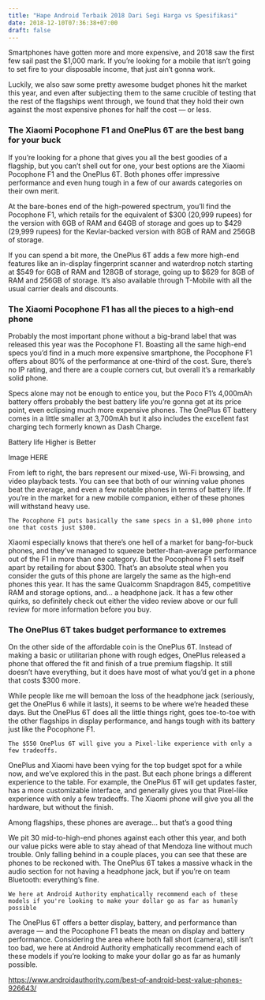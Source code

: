 ```yaml
---
title: "Hape Android Terbaik 2018 Dari Segi Harga vs Spesifikasi"
date: 2018-12-10T07:36:38+07:00
draft: false
---
```


Smartphones have gotten more and more expensive, and 2018 saw the first few sail past the $1,000 mark. If you’re looking for a mobile that isn’t going to set fire to your disposable income, that just ain’t gonna work.

Luckily, we also saw some pretty awesome budget phones hit the market this year, and even after subjecting them to the same crucible of testing that the rest of the flagships went through, we found that they hold their own against the most expensive phones for half the cost — or less.

### The Xiaomi Pocophone F1 and OnePlus 6T are the best bang for your buck

If you’re looking for a phone that gives you all the best goodies of a flagship, but you can’t shell out for one, your best options are the Xiaomi Pocophone F1 and the OnePlus 6T. Both phones offer impressive performance and even hung tough in a few of our awards categories on their own merit.

At the bare-bones end of the high-powered spectrum, you’ll find the Pocophone F1, which retails for the equivalent of $300 (20,999 rupees) for the version with 6GB of RAM and 64GB of storage and goes up to $429 (29,999 rupees) for the Kevlar-backed version with 8GB of RAM and 256GB of storage.

If you can spend a bit more, the OnePlus 6T adds a few more high-end features like an in-display fingerprint scanner and waterdrop notch starting at $549 for 6GB of RAM and 128GB of storage, going up to $629 for 8GB of RAM and 256GB of storage. It’s also available through T-Mobile with all the usual carrier deals and discounts.

### The Xiaomi Pocophone F1 has all the pieces to a high-end phone

Probably the most important phone without a big-brand label that was released this year was the Pocophone F1. Boasting all the same high-end specs you’d find in a much more expensive smartphone, the Pocophone F1 offers about 80% of the performance at one-third of the cost. Sure, there’s no IP rating, and there are a couple corners cut, but overall it’s a remarkably solid phone.

Specs alone may not be enough to entice you, but the Poco F1’s 4,000mAh battery offers probably the best battery life you’re gonna get at its price point, even eclipsing much more expensive phones. The OnePlus 6T battery comes in a little smaller at 3,700mAh but it also includes the excellent fast charging tech formerly known as Dash Charge.

Battery life
Higher is Better

Image HERE


From left to right, the bars represent our mixed-use, Wi-Fi browsing, and video playback tests. You can see that both of our winning value phones beat the average, and even a few notable phones in terms of battery life. If you’re in the market for a new mobile companion, either of these phones will withstand heavy use.

    The Pocophone F1 puts basically the same specs in a $1,000 phone into one that costs just $300.

Xiaomi especially knows that there’s one hell of a market for bang-for-buck phones, and they’ve managed to squeeze better-than-average performance out of the F1 in more than one category. But the Pocophone F1 sets itself apart by retailing for about $300. That’s an absolute steal when you consider the guts of this phone are largely the same as the high-end phones this year. It has the same Qualcomm Snapdragon 845, competitive RAM and storage options, and… a headphone jack. It has a few other quirks, so definitely check out either the video review above or our full review for more information before you buy.

### The OnePlus 6T takes budget performance to extremes

On the other side of the affordable coin is the OnePlus 6T. Instead of making a basic or utilitarian phone with rough edges, OnePlus released a phone that offered the fit and finish of a true premium flagship. It still doesn’t have everything, but it does have most of what you’d get in a phone that costs $300 more.

While people like me will bemoan the loss of the headphone jack (seriously, get the OnePlus 6 while it lasts), it seems to be where we’re headed these days. But the OnePlus 6T does all the little things right, goes toe-to-toe with the other flagships in display performance, and hangs tough with its battery just like the Pocophone F1.

    The $550 OnePlus 6T will give you a Pixel-like experience with only a few tradeoffs.

OnePlus and Xiaomi have been vying for the top budget spot for a while now, and we’ve explored this in the past. But each phone brings a different experience to the table. For example, the OnePlus 6T will get updates faster, has a more customizable interface, and generally gives you that Pixel-like experience with only a few tradeoffs. The Xiaomi phone will give you all the hardware, but without the finish.

Among flagships, these phones are average… but that’s a good thing

We pit 30 mid-to-high-end phones against each other this year, and both our value picks were able to stay ahead of that Mendoza line without much trouble. Only falling behind in a couple places, you can see that these are phones to be reckoned with. The OnePlus 6T takes a massive whack in the audio section for not having a headphone jack, but if you’re on team Bluetooth: everything’s fine.

    We here at Android Authority emphatically recommend each of these models if you're looking to make your dollar go as far as humanly possible

The OnePlus 6T offers a better display, battery, and performance than average — and the Pocophone F1 beats the mean on display and battery performance. Considering the area where both fall short (camera), still isn’t too bad, we here at Android Authority emphatically recommend each of these models if you’re looking to make your dollar go as far as humanly possible.

https://www.androidauthority.com/best-of-android-best-value-phones-926643/